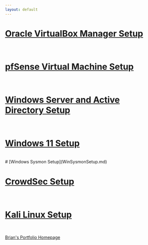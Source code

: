 ```yaml
---
layout: default
---
```


# [Oracle VirtualBox Manager Setup](OVBMSetup.md)

<br>

# [pfSense Virtual Machine Setup](pfSenseSetup.md)

<br>

# [Windows Server and Active Directory Setup](WinSev&ADSetup.md)

<br>

# [Windows 11 Setup](Win11Setup.md)

<br>
# [Windows Sysmon Setup](WinSysmonSetup.md)

<br>

# [CrowdSec Setup](CrowdSecSetup.md)

<br>

# [Kali Linux Setup](KaliLinSetup.md)

<br>

[Brian's Portfolio Homepage](https://brismit25.github.io/)
